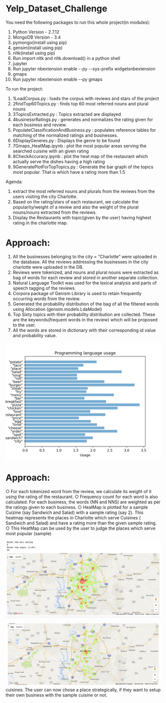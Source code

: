 # Yelp_Dataset_Challenge

You need the following packages to run this whole project(in modules):
1. Python Version - 2.7.12
2. MongoDB Version - 3.4
3. pymongo(install using pip)
4. gensim(install using pip)
5. nltk(install using pip)
6. Run import nltk and nltk.download() in a python shell
7. jupyter
8. Run jupyter nbextension enable --py --sys-prefix widgetsnbextension
9. gmaps
10. Run jupyter nbextension enable --py gmaps

To run the project:
1. 1LoadCorpus.py : loads the corpus with reviews and stars of the project
2. 2findTop60Topics.py : finds top 60 most referred nouns and plural nouns
3. 3TopicsExtracted.py : Topics extracted are displayed
4. 4businessrRatings.py : generates and normalizes the rating given for each business and review.
5. PopulateClassificationAndBusiness.py : populates reference tables for matching of the normalized ratings and businesses.
6. 6DisplayGeneres.py : Displays the genre to be found
7. 7Gmaps_HeatMap.ipynb : plot the most popular areas serving the searched cuisine with an given rating
8. 8CheckAccuracy.ipynb : plot the heat map of the restaurant which actually serve the dishes having a high rating
9. 9GeneratePlotForTopTopics.py : Generate the bar graph of the topics most popular. That is which have a rating more than 1.5

Agenda:
1. extract the most referred nouns and plurals from the reviews from the users
    visiting the city Charlotte.
2. Based on the rating/stars of each restaurant, we calculate the popularity/weight
    of a review and also the weight of the plural nouns/nouns extracted from the
    reviews.
3. Display the Restaurants with topic(given by the user) having highest rating
    in the charlotte map.

# Approach:
1) All the businesses belonging to the city = “Charlotte” were uploaded in the database. All the
reviews addressing the businesses in the city charlotte were uploaded in the DB.
2) Reviews were tokenized, and nouns and plural nouns were extracted as bag of words for each
review and stored in another separate collection.
3) Natural Language Toolkit was used for the lexical analysis and parts of speech tagging of the
reviews.
4) Corpora package of Genism Library is used to retain frequently occurring words from the
review.
5) Generated the probability distribution of the bag of all the filtered words using Allocation (gensim.models.LdaModel)
6) Top Sixty topics with their probability distribution are collected. These are the
keywords(frequent words in the review) which will be proposed to the user.
7) All the words are stored in dictionary with their corresponding id value and probability value.

![top cuisines](https://github.com/nawazkh/MSCS-IUB/blob/master/Search/probilityMoreThan1point5.png)


# Approach:
○ For each tokenized word from the review, we calculate its weight of it using the rating of the
restaurant.
○ Frequency count for each word is also calculated. For each business, the words (NN and
NNS) are weighted as per the ratings given to each business.
○ HeatMap is plotted for a sample Cuizine (say Sandwich and Salad) with a sample rating (say
2). This heatmap represents the places in Charlotte which serve Cuisines ( Sandwich and
Salad) and have a rating more than the given sample rating.
○ This HeatMap can be used by the user to judge the places which serve most popular (sample)

![Sandwich popularity](https://github.com/nawazkh/MSCS-IUB/blob/master/Search/SaladDistribution.png)

![Sandwich predicted](https://github.com/nawazkh/MSCS-IUB/blob/master/Search/Salad_Accuracy.png)
cuisines. The user can now chose a place strategically, if they want to setup their own business with the sample cuisine or not.
